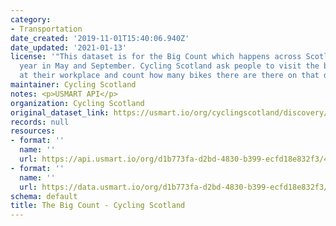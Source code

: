 ```yaml
---
category:
- Transportation
date_created: '2019-11-01T15:40:06.940Z'
date_updated: '2021-01-13'
license: '"This dataset is for the Big Count which happens across Scotland twice a
  year in May and September. Cycling Scotland ask people to visit the bike parking
  at their workplace and count how many bikes there are there on that day."'
maintainer: Cycling Scotland
notes: <p>USMART API</p>
organization: Cycling Scotland
original_dataset_link: https://usmart.io/org/cyclingscotland/discovery/discovery-view-detail/ee8e8ff1-00df-4e3e-b857-92ebfa369fa0
records: null
resources:
- format: ''
  name: ''
  url: https://api.usmart.io/org/d1b773fa-d2bd-4830-b399-ecfd18e832f3/4ecae34e-9382-404e-8728-a97df2f36b73/1/urql
- format: ''
  name: ''
  url: https://data.usmart.io/org/d1b773fa-d2bd-4830-b399-ecfd18e832f3/additionalDocumentation/0927d3a0-29af-433a-b7f8-059e02abd507/Cycling%20Friendly%20Employer%20handbook%20-%20Cycling%20Scotland.pdf
schema: default
title: The Big Count - Cycling Scotland
---
```

